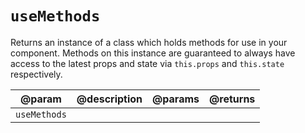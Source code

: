 # `useMethods`
Returns an instance of a class which holds methods for use in your component. Methods on this instance are guaranteed to always have access to the latest props and state via `this.props` and `this.state` respectively.


| @param       | @description | @params | @returns |
|--------------|--------------|---------|----------|
| `useMethods` |              |         |          |


